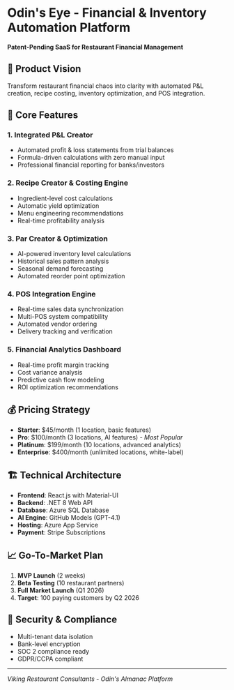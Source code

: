 # Odin's Eye - Financial & Inventory Automation Platform

**Patent-Pending SaaS for Restaurant Financial Management**

## 🎯 Product Vision
Transform restaurant financial chaos into clarity with automated P&L creation, recipe costing, inventory optimization, and POS integration.

## 🚀 Core Features

### 1. **Integrated P&L Creator**
- Automated profit & loss statements from trial balances
- Formula-driven calculations with zero manual input
- Professional financial reporting for banks/investors

### 2. **Recipe Creator & Costing Engine**
- Ingredient-level cost calculations
- Automatic yield optimization
- Menu engineering recommendations
- Real-time profitability analysis

### 3. **Par Creator & Optimization**
- AI-powered inventory level calculations
- Historical sales pattern analysis
- Seasonal demand forecasting
- Automated reorder point optimization

### 4. **POS Integration Engine**
- Real-time sales data synchronization
- Multi-POS system compatibility
- Automated vendor ordering
- Delivery tracking and verification

### 5. **Financial Analytics Dashboard**
- Real-time profit margin tracking
- Cost variance analysis
- Predictive cash flow modeling
- ROI optimization recommendations

## 💰 Pricing Strategy

- **Starter**: $45/month (1 location, basic features)
- **Pro**: $100/month (3 locations, AI features) - *Most Popular*
- **Platinum**: $199/month (10 locations, advanced analytics)
- **Enterprise**: $400/month (unlimited locations, white-label)

## 🏗️ Technical Architecture
- **Frontend**: React.js with Material-UI
- **Backend**: .NET 8 Web API
- **Database**: Azure SQL Database
- **AI Engine**: GitHub Models (GPT-4.1)
- **Hosting**: Azure App Service
- **Payment**: Stripe Subscriptions

## 📈 Go-To-Market Plan
1. **MVP Launch** (2 weeks)
2. **Beta Testing** (10 restaurant partners)
3. **Full Market Launch** (Q1 2026)
4. **Target**: 100 paying customers by Q2 2026

## 🔐 Security & Compliance
- Multi-tenant data isolation
- Bank-level encryption
- SOC 2 compliance ready
- GDPR/CCPA compliant

---
*Viking Restaurant Consultants - Odin's Almanac Platform*